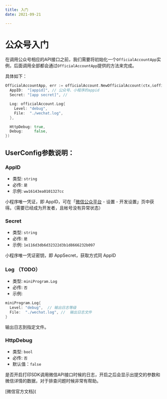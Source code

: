 ```yaml
---
title: 入门
date: 2021-09-21

---
```


# 公众号入门

在调用公众号相应的API接口之前，我们需要将初始化一个`OfficialAccountApp`实例，后面调用全部都会通过`OfficialAccountApp`提供的方法来完成。

具体如下：

``` go
OfficialAccountApp, err := officialAccount.NewOfficialAccount(ctx,&officialAccount.UserConfig{
  AppID:  "[appid]", // 公众号、小程序的appid
  Secret: "[app secret]", // 

  Log: officialAccount.Log{
    Level: "debug",
    File:  "./wechat.log",
  },

  HttpDebug: true,
  Debug:     false,
})
```

## UserConfig参数说明：

### AppID

- 类型: `string`
- 必传: `是`
- 示例: `ww16143ea0101327cc` 

小程序唯一凭证，即 AppID，可在「[微信公众平台](https://mp.weixin.qq.com/) - 设置 - 开发设置」页中获得。（需要已经成为开发者，且帐号没有异常状态）

### Secret

- 类型: `string`
- 必传: `是`
- 示例: `1e116d3db6d32322d3b1d8666232b097` 

小程序唯一凭证密钥，即 AppSecret，获取方式同 AppID 

### Log （TODO）

- 类型: `miniProgram.Log`
- 必传: `否`
- 示例: 

``` go
miniProgram.Log{
  Level: "debug",  // 输出日志等级
  File:  "./wechat.log", //  输出日志文件
}
```

输出日志到指定文件。

### HttpDebug

- 类型: `bool`
- 必传: `否`
- 默认值：`false`

是否开启打印SDK调用微信API接口时候的日志，开启之后会显示出提交的参数和微信详情的数据，对于排查问题时候非常有帮助。

[微信官方文档](
